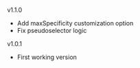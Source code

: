 v1.1.0
- Add maxSpecificity customization option
- Fix pseudoselector logic

v1.0.1
- First working version